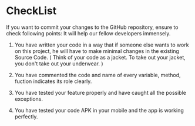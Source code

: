# CheckList

If you want to commit your changes to the GitHub repository, ensure to check following points:
It will help our fellow developers immensely.

1. You have written your code in a way that if someone else wants to work on this project, 
   he will have to make minimal changes in the existing Source Code.
   ( Think of your code as a jacket. To take out your jacket, you don't take out your underwear. )
   
2. You have commented the code and name of every variable, method, fuction indicates its role clearly.

3. You have tested your feature properly and have caught all the possible exceptions.

4. You have tested your code APK in your mobile and the app is working perfectly.
